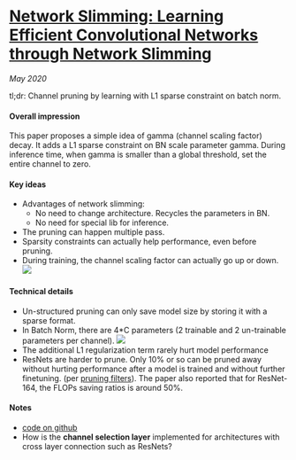 # [Network Slimming: Learning Efficient Convolutional Networks through Network Slimming](https://arxiv.org/abs/1708.06519)

_May 2020_

tl;dr: Channel pruning by learning with L1 sparse constraint on batch norm.

#### Overall impression
This paper proposes a simple idea of gamma (channel scaling factor) decay. It adds a L1 sparse constraint on BN scale parameter gamma. During inference time, when gamma is smaller than a global threshold, set the entire channel to zero.

#### Key ideas
- Advantages of network slimming:
	- No need to change architecture. Recycles the parameters in BN. 
	- No need for special lib for inference.
- The pruning can happen multiple pass.
- Sparsity constraints can actually help performance, even before pruning.
- During training, the channel scaling factor can actually go up or down.
![](https://media.arxiv-vanity.com/render-output/3010938/x6.png)

#### Technical details
- Un-structured pruning can only save model size by storing it with a sparse format.
- In Batch Norm, there are 4*C parameters (2 trainable and 2 un-trainable parameters per channel).
![](https://miro.medium.com/max/1067/1*ETvcPhYH1lCfXndMiKW-jQ.png)
- The additional L1 regularization term rarely hurt model performance
- ResNets are harder to prune. Only 10% or so can be pruned away without hurting performance after a model is trained and without further finetuning. (per [pruning filters](pruning_filters.md)). The paper also reported that for ResNet-164, the FLOPs saving ratios is around 50%. 

#### Notes
- [code on github](https://github.com/Eric-mingjie/network-slimming)
- How is the **channel selection layer** implemented for architectures with cross layer connection such as ResNets?
